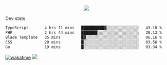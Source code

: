 <h3 align="center">
  <a href="https://github.com/spoopy2023">
      <img src="https://github-profile-trophy.vercel.app/?username=Spoopy2023&no-bg=true&no-frame=true">
  </a>
</h3>

Dev stats
<!--START_SECTION:waka-->

```txt
TypeScript       4 hrs 11 mins   ██████████▓░░░░░░░░░░░░░░   43.10 %
PHP              2 hrs 44 mins   ███████░░░░░░░░░░░░░░░░░░   28.13 %
Blade Template   35 mins         █▓░░░░░░░░░░░░░░░░░░░░░░░   06.16 %
CSS              20 mins         █░░░░░░░░░░░░░░░░░░░░░░░░   03.56 %
Go               19 mins         █░░░░░░░░░░░░░░░░░░░░░░░░   03.34 %
```

<!--END_SECTION:waka-->
[![wakatime](https://wakatime.com/badge/user/018ece4c-ff65-47b1-86a2-26e4e720c978.svg)](https://wakatime.com/@mac_g)
<img src="https://camo.githubusercontent.com/935c1e1091fb0ce9d975d06263ed4bc014721cd7e52b557f59b07c85da01afe3/68747470733a2f2f6b6f6d617265762e636f6d2f67687076632f3f757365726e616d653d5843726166744d616e3532266c6162656c3d566965777326636f6c6f723d626c7565267374796c653d706c6173746963">

